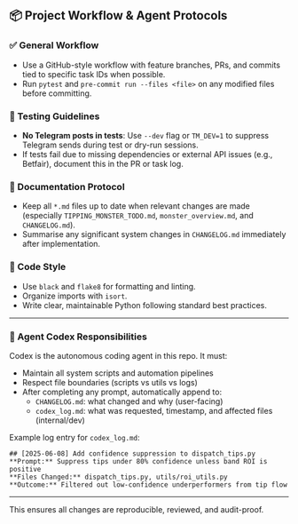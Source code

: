 ## 📦 Project Workflow & Agent Protocols

### ✅ General Workflow
- Use a GitHub-style workflow with feature branches, PRs, and commits tied to specific task IDs when possible.
- Run `pytest` and `pre-commit run --files <file>` on any modified files before committing.

### 🧪 Testing Guidelines
- **No Telegram posts in tests**: Use `--dev` flag or `TM_DEV=1` to suppress Telegram sends during test or dry-run sessions.
- If tests fail due to missing dependencies or external API issues (e.g., Betfair), document this in the PR or task log.

### 📝 Documentation Protocol
- Keep all `*.md` files up to date when relevant changes are made (especially `TIPPING_MONSTER_TODO.md`, `monster_overview.md`, and `CHANGELOG.md`).
- Summarise any significant system changes in `CHANGELOG.md` immediately after implementation.

### 🎨 Code Style
- Use `black` and `flake8` for formatting and linting.
- Organize imports with `isort`.
- Write clear, maintainable Python following standard best practices.

---

### 🤖 Agent Codex Responsibilities

Codex is the autonomous coding agent in this repo. It must:

- Maintain all system scripts and automation pipelines
- Respect file boundaries (scripts vs utils vs logs)
- After completing any prompt, automatically append to:
  - `CHANGELOG.md`: what changed and why (user-facing)
  - `codex_log.md`: what was requested, timestamp, and affected files (internal/dev)

Example log entry for `codex_log.md`:

```
## [2025-06-08] Add confidence suppression to dispatch_tips.py
**Prompt:** Suppress tips under 80% confidence unless band ROI is positive  
**Files Changed:** dispatch_tips.py, utils/roi_utils.py  
**Outcome:** Filtered out low-confidence underperformers from tip flow
```

---

This ensures all changes are reproducible, reviewed, and audit-proof.
